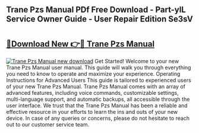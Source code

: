 ## Trane Pzs Manual PDf Free Download - Part-ylL Service Owner Guide - User Repair Edition Se3sV

# <h2><a href="http://bc60620.oget.top/?id=Trane+Pzs+Manual">🔗Download New 👉🔴 Trane Pzs Manual</a></h2>

[![Trane Pzs Manual new download](https://i.imgur.com/5g1atiW.png)](http://bc60620.oget.top/?id=Trane+Pzs+Manual)
Get Started! Welcome to your new Trane Pzs Manual user manual. This guide will walk you through everything you need to know to operate and maximize your experience. Operating Instructions for Advanced Users This guide is tailored to experienced users of your new Trane Pzs Manual. Trane Pzs Manual comes with an array of advanced features, including voice commands, customizable settings, multi-language support, and automatic backups, all accessible through the user interface. We trust that the Trane Pzs Manual has been a reliable and effective resource in your efforts to learn the ins and outs of your new device. In case of any queries or concerns, please do not hesitate to reach out to our customer service team.
